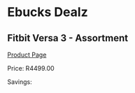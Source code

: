 
# Ebucks Dealz
## Fitbit Versa 3 - Assortment
[Product Page](https://www.ebucks.com/web/shop/productSelected.do?prodId=1047310427&catId=1233319732)

Price: R4499.00

Savings: 


	